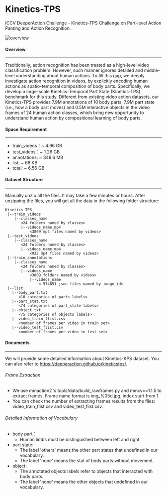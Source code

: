 # Kinetics-TPS
ICCV DeeperAction Challenge - Kinetics-TPS Challenge on Part-level Action Parsing and Action Recognition.

![overview](overview.gif)

#### Overview

---

Traditionally, action recognition has been treated as a high-level video classification problem. However, such manner ignores detailed and middle-level understanding about human actions. To fill this gap, we deeply investigate action recognition in videos, by explicitly encoding human actions as spatio-temporal composition of body parts. Specifically, we develop a large-scale Kinetics-Temporal Part State (Kinetics-TPS) benchmark for this study. Different from existing video action datasets, our Kinetics-TPS provides 7.9M annotations of 10 body parts, 7.9M part state (i.e., how a body part moves) and 0.5M interactive objects in the video frames of 24 human action classes, which bring new opportunity to understand human action by compositional learning of body parts.


#### Space Requirement

---

- train_videos：~ 4.96 GB
- test_videos：~ 1.26 GB
- annotations:  ~ 348.6 MB
- list:  ~ 68 KB
- total: ~ 6.56 GB

#### Dataset Structure

---

Manually unzip all the files. It may take a few minutes or hours. After unzipping the files, you will get all the data in the following folder structure:

```
Kinetics-TPS
 |--train_videos
    |--classes_name
       <24 folders named by classes>
       |--videos_name.mp4
           <3809 mp4 files named by videos>
 |--test_videos
    |--classes_name
       <24 folders named by classes>
       |--videos_name.mp4
           <932 mp4 files named by videos>
 |--train_annotations
    |--classes_name
       <24 folders named by classes>
       |--videos_name
           <3809 folders named by videos>
           |--videos_name
               < 574851 json files named by image_id>
 |--list
   |--body_part.txt
      <10 categories of parts labels>
   |--part_stat.txt
      <74 categories of part_state labels>
   |--object.txt
      <75 categories of objects labels>
   |--video_train_flist.csv
      <number of frames per video in train set>
   |--video_test_flist.csv
      <number of frames per video in test set>

```

#### Documents

---

We will provide some detailed information about Kinetics-KPS dataset. You can also refer to https://deeperaction.github.io/kineticstps/.


###### Frame Extraction

-	We use mmaction2 ’s tools/data/build_rawframes.py and mmcv==1.1.5 to extract frames. Frame name format is img_%05d.jpg, index start from 1.
-	You can check the number of extracting frames results from the files: video_train_flist.csv and video_test_flist.csv.


###### Detailed Information of Vocabulary

- body part：
  - Human limbs must be distinguished between left and right.
- part state:
  - The label 'others' means the other part states that undefined in our vocabulary.
  - The label 'none' means the stat of body parts without movement.
- object:
  - The annotated objects labels refer to objects that interacted with body parts. 
  - The label 'none' means the other objects that undefined in our vocabulary.





